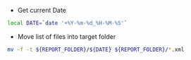 
* Get current Date
```bash
local DATE=`date '+%Y-%m-%d_%H-%M-%S'`
```

* Move list of files into target folder
```bash
mv -f -t ${REPORT_FOLDER}/${DATE} ${REPORT_FOLDER}/*.xml
```
